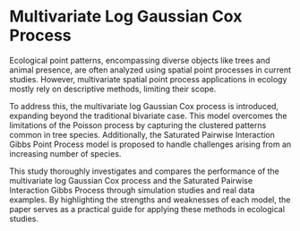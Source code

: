 # Multivariate Log Gaussian Cox Process

Ecological point patterns, encompassing diverse objects like trees and animal presence, are often analyzed using spatial point processes in current studies. However, multivariate spatial point process applications in ecology mostly rely on descriptive methods, limiting their scope.

To address this, the multivariate log Gaussian Cox process is introduced, expanding beyond the traditional bivariate case. This model overcomes the limitations of the Poisson process by capturing the clustered patterns common in tree species. Additionally, the Saturated Pairwise Interaction Gibbs Point Process model is proposed to handle challenges arising from an increasing number of species.

This study thoroughly investigates and compares the performance of the multivariate log Gaussian Cox process and the Saturated Pairwise Interaction Gibbs Process through simulation studies and real data examples. By highlighting the strengths and weaknesses of each model, the paper serves as a practical guide for applying these methods in ecological studies.
